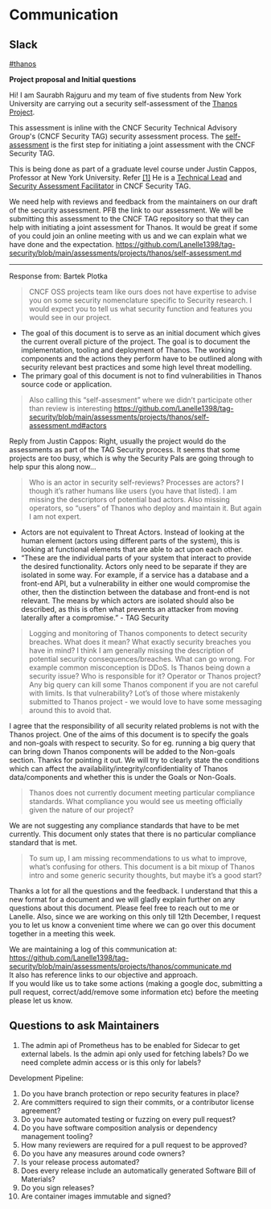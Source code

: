 # Communication

## Slack

[#thanos](https://slack.cncf.io/)

**Project proposal and Initial questions**

Hi!
I am Saurabh Rajguru and my team of five students from New York University are carrying out a security self-assessment of the [Thanos Project](https://thanos.io/).

This assessment is inline with the CNCF Security Technical Advisory Group's (CNCF Security TAG) security assessment process.
The [self-assessment](https://github.com/cncf/tag-security/blob/main/assessments/guide/self-assessment.md) is the first step for initiating a joint assessment with the CNCF Security TAG.

This is being done as part of a graduate level course under Justin Cappos, Professor at New York University. Refer [[1]](https://github.com/cncf/tag-security/issues/1102)
He is a [Technical Lead](https://github.com/cncf/tag-security/blob/main/governance/roles.md#role-of-technical-leads) and [Security Assessment Facilitator](https://github.com/cncf/tag-security/blob/main/governance/roles.md#facilitation-roles) in CNCF Security TAG.

We need help with reviews and feedback from the maintainers on our draft of the security assessment. PFB the link to our assessment. We will be submitting this assessment to the CNCF TAG repository so that they can help with initiating a joint assessment for Thanos. It would be great if some of you could join an online meeting with us and we can explain what we have done and the expectation.
<https://github.com/Lanelle1398/tag-security/blob/main/assessments/projects/thanos/self-assessment.md>

---

Response from: Bartek Plotka

> CNCF OSS projects team like ours does not have expertise to advise you on some security nomenclature specific to Security research. I would expect you to tell us what security function and features you would see in our project.

* The goal of this document is to serve as an initial document which gives the current overall picture of the project. The goal is to document the implementation, tooling and deployment of Thanos. The working components and the actions they perform have to be outlined along with security relevant best practices and some high level threat modelling.
* The primary goal of this document is not to find vulnerabilities in Thanos source code or application.

> Also calling this “self-assesment” where we didn’t participate other than review is interesting
> https://github.com/Lanelle1398/tag-security/blob/main/assessments/projects/thanos/self-assessment.md#actors

Reply from Justin Cappos: Right, usually the project would do the assessments as part of the TAG Security process.  It seems that some projects are too busy, which is why the Security Pals are going through to help spur this along now...

> Who is an actor in security self-reviews? Processes are actors? I though it’s rather humans like users (you have that listed). I am missing the descriptors of potential bad actors. Also missing operators, so “users” of Thanos who deploy and maintain it. But again I am not expert.

* Actors are not equivalent to Threat Actors. Instead of looking at the human element (actors using different parts of the system), this is looking at functional elements that are able to act upon each other.
* “These are the individual parts of your system that interact to provide the desired functionality. Actors only need to be separate if they are isolated in some way. For example, if a service has a database and a front-end API, but a vulnerability in either one would compromise the other, then the distinction between the database and front-end is not relevant. The means by which actors are isolated should also be described, as this is often what prevents an attacker from moving laterally after a compromise.” - TAG Security


> Logging and monitoring of Thanos components to detect security breaches. What does it mean? What exactly security breaches you have in mind? I think I am generally missing the description of potential security consequences/breaches. What can go wrong. For example common misconception is DDoS. Is Thanos being down a security issue? Who is responsible for it? Operator or Thanos project? Any big query can kill some Thanos component if you are not careful with limits. Is that vulnerability? Lot’s of those where mistakenly submitted to Thanos project - we would love to have some messaging around this to avoid that.

I agree that the responsibility of all security related problems is not with the Thanos project. One of the aims of this document is to specify the goals and non-goals with respect to security. So for eg. running a big query that can bring down Thanos components will be added to the Non-goals section. Thanks for pointing it out. We will try to clearly state the conditions which can affect the availability/integrity/confidentiality of Thanos data/components and whether this is under the Goals or Non-Goals.

> Thanos does not currently document meeting particular compliance standards. What compliance you would see us meeting officially given the nature of our project?

We are not suggesting any compliance standards that have to be met currently. This document only states that there is no particular compliance standard that is met.

> To sum up, I am missing recommendations to us what to improve, what’s confusing for others. This document is a bit mixup of Thanos intro and some generic security thoughts, but maybe it’s a good start?

Thanks a lot for all the questions and the feedback. I understand that this a new format for a document and we will gladly explain further on any questions about this document. Please feel free to reach out to me or Lanelle. Also, since we are working on this only till 12th December, I request you to let us know a convenient time where we can go over this document together in a meeting this week.

We are maintaining a log of this communication at: https://github.com/Lanelle1398/tag-security/blob/main/assessments/projects/thanos/communicate.md  
It also has reference links to our objective and approach.  
If you would like us to take some actions (making a google doc, submitting a pull request, correct/add/remove some information etc) before the meeting please let us know.

## Questions to ask Maintainers

1. The admin api of Prometheus has to be enabled for Sidecar to get external labels. Is the admin api only used for fetching labels? Do we need complete admin access or is this only for labels?

Development Pipeline:
1. Do you have branch protection or repo security features in place?
2. Are committers required to sign their commits, or a contributor license agreement?
3. Do you have automated testing or fuzzing on every pull request?
4. Do you have software composition analysis or dependency management tooling?
5. How many reviewers are required for a pull request to be approved?
6. Do you have any measures around code owners?
7. Is your release process automated?
8. Does every release include an automatically generated Software Bill of Materials?
9. Do you sign releases?
10. Are container images immutable and signed?

